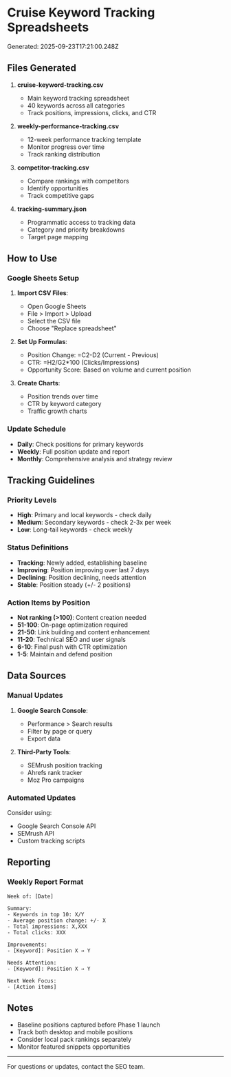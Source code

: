 # Cruise Keyword Tracking Spreadsheets

Generated: 2025-09-23T17:21:00.248Z

## Files Generated

1. **cruise-keyword-tracking.csv**
   - Main keyword tracking spreadsheet
   - 40 keywords across all categories
   - Track positions, impressions, clicks, and CTR

2. **weekly-performance-tracking.csv**
   - 12-week performance tracking template
   - Monitor progress over time
   - Track ranking distribution

3. **competitor-tracking.csv**
   - Compare rankings with competitors
   - Identify opportunities
   - Track competitive gaps

4. **tracking-summary.json**
   - Programmatic access to tracking data
   - Category and priority breakdowns
   - Target page mapping

## How to Use

### Google Sheets Setup

1. **Import CSV Files**:
   - Open Google Sheets
   - File > Import > Upload
   - Select the CSV file
   - Choose "Replace spreadsheet"

2. **Set Up Formulas**:
   - Position Change: =C2-D2 (Current - Previous)
   - CTR: =H2/G2\*100 (Clicks/Impressions)
   - Opportunity Score: Based on volume and current position

3. **Create Charts**:
   - Position trends over time
   - CTR by keyword category
   - Traffic growth charts

### Update Schedule

- **Daily**: Check positions for primary keywords
- **Weekly**: Full position update and report
- **Monthly**: Comprehensive analysis and strategy review

## Tracking Guidelines

### Priority Levels

- **High**: Primary and local keywords - check daily
- **Medium**: Secondary keywords - check 2-3x per week
- **Low**: Long-tail keywords - check weekly

### Status Definitions

- **Tracking**: Newly added, establishing baseline
- **Improving**: Position improving over last 7 days
- **Declining**: Position declining, needs attention
- **Stable**: Position steady (+/- 2 positions)

### Action Items by Position

- **Not ranking (>100)**: Content creation needed
- **51-100**: On-page optimization required
- **21-50**: Link building and content enhancement
- **11-20**: Technical SEO and user signals
- **6-10**: Final push with CTR optimization
- **1-5**: Maintain and defend position

## Data Sources

### Manual Updates

1. **Google Search Console**:
   - Performance > Search results
   - Filter by page or query
   - Export data

2. **Third-Party Tools**:
   - SEMrush position tracking
   - Ahrefs rank tracker
   - Moz Pro campaigns

### Automated Updates

Consider using:

- Google Search Console API
- SEMrush API
- Custom tracking scripts

## Reporting

### Weekly Report Format

```
Week of: [Date]

Summary:
- Keywords in top 10: X/Y
- Average position change: +/- X
- Total impressions: X,XXX
- Total clicks: XXX

Improvements:
- [Keyword]: Position X → Y

Needs Attention:
- [Keyword]: Position X → Y

Next Week Focus:
- [Action items]
```

## Notes

- Baseline positions captured before Phase 1 launch
- Track both desktop and mobile positions
- Consider local pack rankings separately
- Monitor featured snippets opportunities

---

For questions or updates, contact the SEO team.
